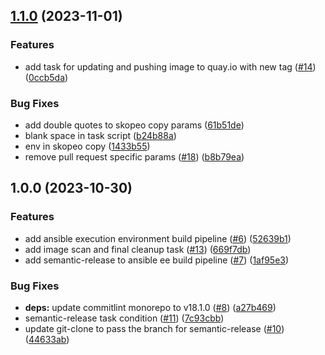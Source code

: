 ## [1.1.0](https://github.com/StinkyBenji/ansible-tekton-demo/compare/v1.0.0...v1.1.0) (2023-11-01)


### Features

* add task for updating and pushing image to quay.io with new tag ([#14](https://github.com/StinkyBenji/ansible-tekton-demo/issues/14)) ([0ccb5da](https://github.com/StinkyBenji/ansible-tekton-demo/commit/0ccb5da55f4704c79ce75ca1b2cedf2ac6dc403c))


### Bug Fixes

* add double quotes to skopeo copy params ([61b51de](https://github.com/StinkyBenji/ansible-tekton-demo/commit/61b51dea621233f10f4b101ec1cdbece84c0b253))
* blank space in task script ([b24b88a](https://github.com/StinkyBenji/ansible-tekton-demo/commit/b24b88aa2d510d0ead5a35a146616b9ece0dff8b))
* env in skopeo copy ([1433b55](https://github.com/StinkyBenji/ansible-tekton-demo/commit/1433b551c594c077e9757cc6b344fff975090635))
* remove pull request specific params ([#18](https://github.com/StinkyBenji/ansible-tekton-demo/issues/18)) ([b8b79ea](https://github.com/StinkyBenji/ansible-tekton-demo/commit/b8b79ea819c43167291dd552571d5d929d097e05))

## 1.0.0 (2023-10-30)


### Features

* add ansible execution environment build pipeline  ([#6](https://github.com/StinkyBenji/ansible-tekton-demo/issues/6)) ([52639b1](https://github.com/StinkyBenji/ansible-tekton-demo/commit/52639b1331cb1a922b7e8298c98abaeabce6f4bc))
* add image scan and final cleanup task ([#13](https://github.com/StinkyBenji/ansible-tekton-demo/issues/13)) ([669f7db](https://github.com/StinkyBenji/ansible-tekton-demo/commit/669f7dbe55a0950f5ffbfc1357dbdbf5ca8ccf13))
* add semantic-release to ansible ee build pipeline ([#7](https://github.com/StinkyBenji/ansible-tekton-demo/issues/7)) ([1af95e3](https://github.com/StinkyBenji/ansible-tekton-demo/commit/1af95e36f761448b72020890d6828ddb0b7d69d5))


### Bug Fixes

* **deps:** update commitlint monorepo to v18.1.0 ([#8](https://github.com/StinkyBenji/ansible-tekton-demo/issues/8)) ([a27b469](https://github.com/StinkyBenji/ansible-tekton-demo/commit/a27b469c9b9247911a9aa83846372e45de4ff11d))
* semantic-release task condition ([#11](https://github.com/StinkyBenji/ansible-tekton-demo/issues/11)) ([7c93cbb](https://github.com/StinkyBenji/ansible-tekton-demo/commit/7c93cbb91a5f7028bbe663c022c590678db8f3a4))
* update git-clone to pass the branch for semantic-release  ([#10](https://github.com/StinkyBenji/ansible-tekton-demo/issues/10)) ([44633ab](https://github.com/StinkyBenji/ansible-tekton-demo/commit/44633abc76643c0834cad920bafef15c13f77e60))
